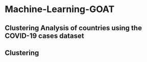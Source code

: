 # Machine-Learning-GOAT
## Clustering Analysis of countries using the COVID-19 cases dataset
## Clustering
